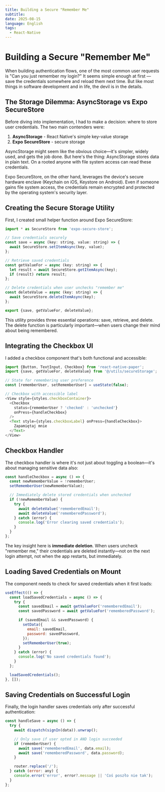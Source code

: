 ```yaml
---
title: Building a Secure "Remember Me"
subtitle: 
date: 2025-08-15
language: English
tags:
  - React-Native
---
```


# Building a Secure "Remember Me" 

When building authentication flows, one of the most common user requests is "Can you just remember my login?" It seems simple enough at first — save the credentials somewhere and reload them next time. But like most things in software development and in life, the devil is in the details.

## The Storage Dilemma: AsyncStorage vs Expo SecureStore

Before diving into implementation, I had to make a decision: where to store user credentials. The two main contenders were:

1. **AsyncStorage** - React Native's simple key-value storage
2. **Expo SecureStore** - secure storage

AsyncStorage might seem like the obvious choice—it's simpler, widely used, and gets the job done. But here's the thing: AsyncStorage stores data in plain text. On a rooted anyone with file system access can read these credentials.

Expo SecureStore, on the other hand, leverages the device's secure hardware enclave (Keychain on iOS, Keystore on Android). Even if someone gains file system access, the credentials remain encrypted and protected by the operating system's security layer.

## Creating the Secure Storage Utility

First, I created small helper function around Expo SecureStore:

```javascript
import * as SecureStore from 'expo-secure-store';

// Save credentials securely
const save = async (key: string, value: string) => {
  await SecureStore.setItemAsync(key, value);
};

// Retrieve saved credentials
const getValueFor = async (key: string) => {
  let result = await SecureStore.getItemAsync(key);
  if (result) return result;
};

// Delete credentials when user unchecks "remember me"
const deleteValue = async (key: string) => {
  await SecureStore.deleteItemAsync(key);
};

export {save, getValueFor, deleteValue};
```

This utility provides three essential operations: save, retrieve, and delete. The delete function is particularly important—when users change their mind about being remembered.
## Integrating the Checkbox UI

I added a checkbox component that's both functional and accessible:

```javascript
import {Button, TextInput, Checkbox} from 'react-native-paper';
import {save, getValueFor, deleteValue} from '@/utils/secureStorage';

// State for remembering user preference
const [rememberUser, setRememberUser] = useState(false);

// Checkbox with accessible label
<View style={styles.checkboxContainer}>
  <Checkbox
    status={rememberUser ? 'checked' : 'unchecked'}
    onPress={handleCheckbox}
  />
  <Text style={styles.checkboxLabel} onPress={handleCheckbox}>
    Zapamiętaj mnie
  </Text>
</View>
```
## Checkbox Handler

The checkbox handler is where it's not just about toggling a boolean—it's about managing sensitive data also:

```js
const handleCheckbox = async () => {
  const newRememberValue = !rememberUser;
  setRememberUser(newRememberValue);

  // Immediately delete stored credentials when unchecked
  if (!newRememberValue) {
    try {
      await deleteValue('rememberedEmail');
      await deleteValue('rememberedPassword');
    } catch (error) {
      console.log('Error clearing saved credentials');
    }
  }
};
```

The key insight here is **immediate deletion**. When users uncheck "remember me," their credentials are deleted instantly—not on the next login attempt, not when the app restarts, but immediately.
## Loading Saved Credentials on Mount

The component needs to check for saved credentials when it first loads:

```javascript
useEffect(() => {
  const loadSavedCredentials = async () => {
    try {
      const savedEmail = await getValueFor('rememberedEmail');
      const savedPassword = await getValueFor('rememberedPassword');

      if (savedEmail && savedPassword) {
        setData({
          email: savedEmail,
          password: savedPassword,
        });
        setRememberUser(true);
      }
    } catch (error) {
      console.log('No saved credentials found');
    }
  };

  loadSavedCredentials();
}, []);
```
## Saving Credentials on Successful Login

Finally, the login handler saves credentials only after successful authentication:

```javascript
const handleSave = async () => {
  try {
    await dispatch(signIn(data)).unwrap();

    // Only save if user opted in AND login succeeded
    if (rememberUser) {
      await save('rememberedEmail', data.email);
      await save('rememberedPassword', data.password);
    }

    router.replace('/');
  } catch (error: any) {
    console.error('error', error?.message || 'Coś poszło nie tak');
  }
};
```